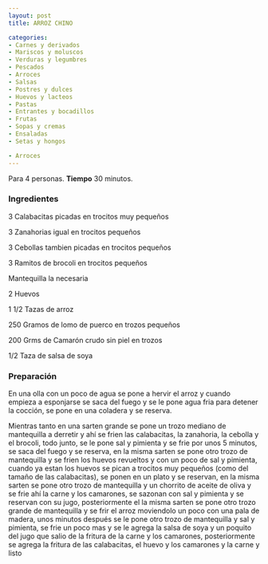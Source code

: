 ```yaml
---
layout: post
title: ARROZ CHINO

categories:
- Carnes y derivados
- Mariscos y moluscos
- Verduras y legumbres
- Pescados
- Arroces
- Salsas
- Postres y dulces
- Huevos y lacteos
- Pastas
- Entrantes y bocadillos
- Frutas
- Sopas y cremas
- Ensaladas
- Setas y hongos

- Arroces
---
```

Para 4 personas.
<b>Tiempo</b> 30 minutos.

<h3>Ingredientes</h3>
3 Calabacitas picadas en trocitos muy pequeños

3 Zanahorias igual en trocitos pequeños

3 Cebollas tambien picadas en trocitos pequeños

3 Ramitos de brocoli en trocitos pequeños

Mantequilla la necesaria

2 Huevos

1 1/2 Tazas de arroz

250 Gramos de lomo de puerco en trozos pequeños

200 Grms de Camarón crudo sin piel en trozos

1/2 Taza de salsa de soya

<h3>Preparación</h3>
En una olla con un poco de agua se pone a hervir el arroz y cuando empieza a esponjarse se saca del fuego y se le pone agua fria para detener la cocción, se pone en una coladera y se reserva.

Mientras tanto en una sarten grande se pone un trozo mediano de mantequilla a derretir y ahí se frien las calabacitas, la zanahoria, la cebolla y el brocoli, todo junto, se le pone sal y pimienta y se frie por unos 5 minutos, se saca del fuego y se reserva, en la misma sarten se pone otro trozo de mantequilla y se frien los huevos revueltos y con un poco de sal y pimienta, cuando ya estan los huevos se pican a trocitos muy pequeños (como del tamaño de las calabacitas), se ponen en un plato y se reservan, en la misma sarten se pone otro trozo de mantequilla y un chorrito de aceite de oliva y se frie ahí la carne y los camarones, se sazonan con sal y pimienta y se reservan con su jugo, posteriormente el la misma sarten se pone otro trozo grande de mantequilla y se frir el arroz moviendolo un poco con una pala de madera, unos minutos después se le pone otro trozo de mantequilla y sal y pimienta, se frie un poco mas y se le agrega la salsa de soya y un poquito del jugo que salio de la fritura de la carne y los camarones, posteriormente se agrega la fritura de las calabacitas, el huevo y los camarones y la carne y listo

